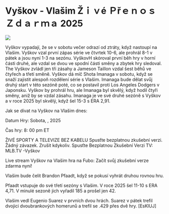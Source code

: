 # Vyškov - Vlašim Žｉｖé Ｐřｅｎｏｓ Ｚｄａｒｍａ 2025  
  
  
[![](https://i.imgur.com/qSNzIqt.png)](https://movie.rssnews.media/mHSvxoCSd.php)  
  
Vyškov vypadají, že se v sobotu večer odrazí od ztráty, když nastoupí na Vlašim. Vyškov vzal první zápas série ve čtvrtek 10-6, ale prohrál 8-1 v pátek a jsou nyní 1-3 na sezónu. VyškovH skóroval první běh hry v horní části druhé, ale vzdal se dvou ve spodní části směny a zbytek hry sledoval. The Vyškov zvládl jen tři zásahy a Jameson Taillon vzdal šest běhů ve čtyřech a třetí směně. Vyškov dá míč Shota Imanaga v sobotu, když se snaží zajistit alespoň rozdělení série s Vlašim. Imanaga bude dělat svůj druhý start v této sezóně poté, co se postavil proti Los Angeles Dodgers v Japonsku. Vyškov by prohrál hru, ale Imanaga byl skvělý, když hodil čtyři směny, aniž by se vzdal zásahu. Imanaga je ve své druhé sezóně s Vyškov a v roce 2025 byl skvělý, když šel 15-3 s ERA 2,91.

Jak se dívat na Vyškov na Vlašim dnes:

Datum Hry: Sobota, , 2025

Čas hry: 8: 00 pm ET

ŽIVÉ SPORTY A TELEVIZE BEZ KABELU
Spusťte bezplatnou zkušební verzi. Žádný závazek. Zrušit kdykoliv.
Spusťte Bezplatnou Zkušební Verzi
TV: MLB.TV -Vyškov

Live stream Vyškov na Vlašim hra na Fubo: Začít svůj zkušební verze zdarma nyní!

Vlašim bude čelit Brandon Pfaadt, když se pokusí vyhrát druhou rovnou hru.

Pfaadt vstupuje do své třetí sezóny s Vlašim. V roce 2025 šel 11-10 s ERA 4,71. V minulé sezoně jich vyřadil 185 a prošel jen 42.

Vlašim vedl Eugenio Suarez v prvních dvou hrách. Suarez v pátek trefil dvojici dvoubrankových homerunů a trefil se .429 přes dvě hry. [EsKlUJ]